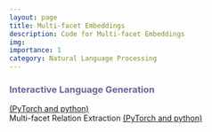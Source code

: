 ```yaml
---
layout: page
title: Multi-facet Embeddings
description: Code for Multi-facet Embeddings
img: 
importance: 1
category: Natural Language Processing
---
```


<h3 style="text-align: left; color: #666699">Interactive Language Generation</h3><div class="links"><a href="https://github.com/iesl/interactive_LM" class="btn btn-sm z-depth-0 waves-effect waves-ligth" role="button">(PyTorch and python)</a></div>
Multi-facet Relation Extraction <a href="https://github.com/rohanpaul11/multifacet-re" class="btn btn-sm z-depth-0" role="button">(PyTorch and python)</a>
